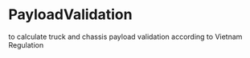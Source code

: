 # PayloadValidation
to calculate truck and chassis payload validation according to Vietnam Regulation

